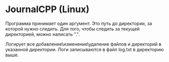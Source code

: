 # JournalCPP (Linux)
Программа принимает один аргумент. Это путь до директории, за которой нужно следить.
Для того, чтобы следить за текущей директорией, можно написать ".".

Логирует все добавление\изменение\удаление файлов и директорий в указанной директории.
Логи записываются в файл log.txt в директорию выше.
